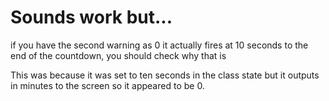 # Sounds work but...

if you have the second warning as 0 it actually fires at 10 seconds to the end of the countdown, you should check why that is

This was because it was set to ten seconds in the class state but it outputs in minutes to the screen so it appeared to be 0.
